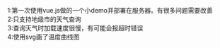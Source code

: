 1:第一次使用vue.js做的一个小demo并部署在服务器。有很多问题需要改善<br>
2:只支持地级市的天气查询<br>
3:查询天气时加载速度很慢，有可能会报超时错误<br>
4:使用svg画了温度曲线图<br>
